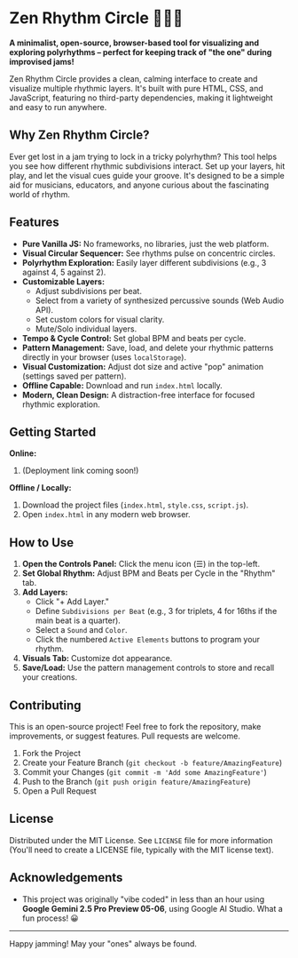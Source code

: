 # Zen Rhythm Circle 🧘‍♂️🥁

**A minimalist, open-source, browser-based tool for visualizing and exploring polyrhythms – perfect for keeping track of "the one" during improvised jams!**

Zen Rhythm Circle provides a clean, calming interface to create and visualize multiple rhythmic layers. It's built with pure HTML, CSS, and JavaScript, featuring no third-party dependencies, making it lightweight and easy to run anywhere.

<!-- [ Try it Online! ] (YOUR_DEPLOYMENT_LINK_HERE) -->
<!-- Placeholder for a GIF: ![Zen Rhythm Circle Demo](link_to_your_demo.gif) -->

## Why Zen Rhythm Circle?

Ever get lost in a jam trying to lock in a tricky polyrhythm? This tool helps you see how different rhythmic subdivisions interact. Set up your layers, hit play, and let the visual cues guide your groove. It's designed to be a simple aid for musicians, educators, and anyone curious about the fascinating world of rhythm.

## Features

*   **Pure Vanilla JS:** No frameworks, no libraries, just the web platform.
*   **Visual Circular Sequencer:** See rhythms pulse on concentric circles.
*   **Polyrhythm Exploration:** Easily layer different subdivisions (e.g., 3 against 4, 5 against 2).
*   **Customizable Layers:**
    *   Adjust subdivisions per beat.
    *   Select from a variety of synthesized percussive sounds (Web Audio API).
    *   Set custom colors for visual clarity.
    *   Mute/Solo individual layers.
*   **Tempo & Cycle Control:** Set global BPM and beats per cycle.
*   **Pattern Management:** Save, load, and delete your rhythmic patterns directly in your browser (uses `localStorage`).
*   **Visual Customization:** Adjust dot size and active "pop" animation (settings saved per pattern).
*   **Offline Capable:** Download and run `index.html` locally.
*   **Modern, Clean Design:** A distraction-free interface for focused rhythmic exploration.

## Getting Started

**Online:**
<!-- 1. Visit [YOUR_DEPLOYMENT_LINK_HERE] -->
1.  (Deployment link coming soon!)

**Offline / Locally:**
1.  Download the project files (`index.html`, `style.css`, `script.js`).
2.  Open `index.html` in any modern web browser.

## How to Use

1.  **Open the Controls Panel:** Click the menu icon (☰) in the top-left.
2.  **Set Global Rhythm:** Adjust BPM and Beats per Cycle in the "Rhythm" tab.
3.  **Add Layers:**
    *   Click "+ Add Layer."
    *   Define `Subdivisions per Beat` (e.g., 3 for triplets, 4 for 16ths if the main beat is a quarter).
    *   Select a `Sound` and `Color`.
    *   Click the numbered `Active Elements` buttons to program your rhythm.
4.  **Visuals Tab:** Customize dot appearance.
5.  **Save/Load:** Use the pattern management controls to store and recall your creations.

## Contributing

This is an open-source project! Feel free to fork the repository, make improvements, or suggest features. Pull requests are welcome.

1.  Fork the Project
2.  Create your Feature Branch (`git checkout -b feature/AmazingFeature`)
3.  Commit your Changes (`git commit -m 'Add some AmazingFeature'`)
4.  Push to the Branch (`git push origin feature/AmazingFeature`)
5.  Open a Pull Request

## License

Distributed under the MIT License. See `LICENSE` file for more information (You'll need to create a LICENSE file, typically with the MIT license text).

## Acknowledgements

*   This project was originally "vibe coded" in less than an hour using **Google Gemini 2.5 Pro Preview 05-06**, using Google AI Studio. What a fun process! 😀

---

Happy jamming! May your "ones" always be found.